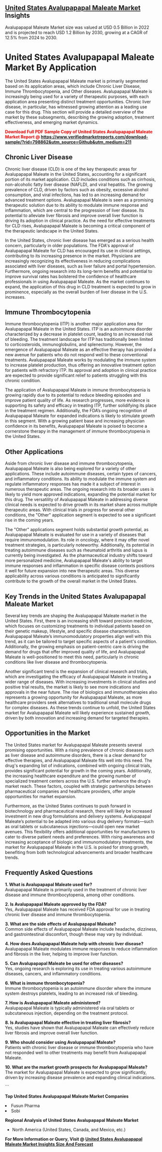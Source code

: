 <h2><a href="https://www.verifiedmarketreports.com/download-sample/?rid=798862&amp;utm_source=Github&amp;utm_medium=211" target="_blank">United States Avalupapapal Maleate Market</a> Insights</h2><p>Avalupapapal Maleate Market size was valued at USD 0.5 Billion in 2022 and is projected to reach USD 1.2 Billion by 2030, growing at a CAGR of 12.5% from 2024 to 2030.</p><p><h1>United States Avalupapapal Maleate Market By Application</h1><p>The United States Avalupapapal Maleate market is primarily segmented based on its application areas, which include Chronic Liver Disease, Immune Thrombocytopenia, and Other diseases. Avalupapapal Maleate is increasingly being used for a variety of therapeutic purposes, with each application area presenting distinct treatment opportunities. Chronic liver disease, in particular, has witnessed growing attention as a leading use case for this drug. This section will provide a detailed overview of the market by these subsegments, describing the growing adoption, treatment effectiveness, and emerging market dynamics. <b><p><span class=""><span style="color: #ff0000;"><strong>Download Full PDF Sample Copy of United States Avalupapapal Maleate Market Report</strong> @ </span><a href="https://www.verifiedmarketreports.com/download-sample/?rid=798862&amp;utm_source=Github&amp;utm_medium=211" target="_blank">https://www.verifiedmarketreports.com/download-sample/?rid=798862&amp;utm_source=Github&amp;utm_medium=211</a></span></p></b></p><h2>Chronic Liver Disease</h2><p>Chronic liver disease (CLD) is one of the key therapeutic areas for Avalupapapal Maleate in the United States, accounting for a significant portion of its market application. CLD includes conditions such as cirrhosis, non-alcoholic fatty liver disease (NAFLD), and viral hepatitis. The growing prevalence of CLD, driven by factors such as obesity, excessive alcohol consumption, and viral infections, has led to an increasing demand for advanced treatment options. Avalupapapal Maleate is seen as a promising therapeutic solution due to its ability to modulate immune response and inflammation, which are central to the progression of liver disease. Its potential to alleviate liver fibrosis and improve overall liver function is driving its adoption in clinical practice. As the need for effective treatments for CLD rises, Avalupapapal Maleate is becoming a critical component of the therapeutic landscape in the United States.</p><p>In the United States, chronic liver disease has emerged as a serious health concern, particularly in older populations. The FDA's approval of Avalupapapal Maleate for CLD has encouraged its use in clinical settings, contributing to its increasing presence in the market. Physicians are increasingly recognizing its effectiveness in reducing complications associated with liver diseases, such as liver failure and portal hypertension. Furthermore, ongoing research into its long-term benefits and potential to improve survival rates has bolstered the confidence of healthcare professionals in using Avalupapapal Maleate. As the market continues to expand, the application of this drug in CLD treatment is expected to grow in prominence, especially as the overall burden of liver disease in the U.S. increases.</p><h2>Immune Thrombocytopenia</h2><p>Immune thrombocytopenia (ITP) is another major application area for Avalupapapal Maleate in the United States. ITP is an autoimmune disorder characterized by a decrease in platelet count, leading to an increased risk of bleeding. The treatment landscape for ITP has traditionally been limited to corticosteroids, immunoglobulins, and splenectomy. However, the emergence of Avalupapapal Maleate as an effective therapy has provided a new avenue for patients who do not respond well to these conventional treatments. Avalupapapal Maleate works by modulating the immune system to increase platelet production, thus offering an innovative treatment option for patients with refractory ITP. Its approval and adoption in clinical practice are expected to provide significant relief to patients struggling with this chronic condition.</p><p>The application of Avalupapapal Maleate in immune thrombocytopenia is growing rapidly due to its potential to reduce bleeding episodes and improve patient quality of life. As research progresses, more evidence is supporting its safety and efficacy in treating ITP, further solidifying its place in the treatment regimen. Additionally, the FDA’s ongoing recognition of Avalupapapal Maleate for expanded indications is likely to stimulate growth in this segment. With a growing patient base and increasing physician confidence in its benefits, Avalupapapal Maleate is poised to become a cornerstone therapy in the management of immune thrombocytopenia in the United States.</p><h2>Other Applications</h2><p>Aside from chronic liver disease and immune thrombocytopenia, Avalupapapal Maleate is also being explored for a variety of other applications. These include autoimmune diseases, certain types of cancers, and inflammatory conditions. Its ability to modulate the immune system and regulate inflammatory responses has made it a subject of interest in numerous therapeutic areas. The ongoing research into its broader uses is likely to yield more approved indications, expanding the potential market for this drug. The versatility of Avalupapapal Maleate in addressing diverse clinical needs is expected to drive growth in its market share across multiple therapeutic areas. With clinical trials in progress for several other conditions, the "Other" application segment is expected to see a significant rise in the coming years.</p><p>The "Other" applications segment holds substantial growth potential, as Avalupapapal Maleate is evaluated for use in a variety of diseases that require immunomodulation. Its role in oncology, where it may offer novel treatment strategies, is particularly noteworthy. Additionally, its potential in treating autoimmune diseases such as rheumatoid arthritis and lupus is currently being investigated. As the pharmaceutical industry shifts toward more personalized medicine, Avalupapapal Maleate's ability to target immune responses and inflammation in specific disease contexts positions it well for future expansion into new therapeutic areas. This diverse applicability across various conditions is anticipated to significantly contribute to the growth of the overall market in the United States.</p><h2>Key Trends in the United States Avalupapapal Maleate Market</h2><p>Several key trends are shaping the Avalupapapal Maleate market in the United States. First, there is an increasing shift toward precision medicine, which focuses on customizing treatments to individual patients based on their genetic makeup, lifestyle, and specific disease characteristics. Avalupapapal Maleate’s immunomodulatory properties align well with this trend, as it can be tailored to target specific aspects of a patient's condition. Additionally, the growing emphasis on patient-centric care is driving the demand for drugs that offer improved quality of life, and Avalupapapal Maleate is well-positioned to meet this need, particularly in chronic conditions like liver disease and thrombocytopenia.</p><p>Another significant trend is the expansion of clinical research and trials, which are investigating the efficacy of Avalupapapal Maleate in treating a wider range of diseases. With increasing investments in clinical studies and positive trial results, the market is likely to see more indications and approvals in the near future. The rise of biologics and immunotherapies also represents a growing opportunity for Avalupapapal Maleate, as more healthcare providers seek alternatives to traditional small molecule drugs for complex diseases. As these trends continue to unfold, the United States market for Avalupapapal Maleate will likely experience sustained growth, driven by both innovation and increasing demand for targeted therapies.</p><h2>Opportunities in the Market</h2><p>The United States market for Avalupapapal Maleate presents several promising opportunities. With a rising prevalence of chronic diseases such as liver disease and autoimmune disorders, there is a clear demand for effective therapies, and Avalupapapal Maleate fits well into this need. The drug's expanding list of indications, combined with ongoing clinical trials, provides significant potential for growth in the coming years. Additionally, the increasing healthcare expenditure and the growing number of specialized treatment centers across the U.S. further enhance the drug's market reach. These factors, coupled with strategic partnerships between pharmaceutical companies and healthcare providers, offer ample opportunities for market expansion.</p><p>Furthermore, as the United States continues to push forward in biotechnology and pharmaceutical research, there will likely be increased investment in new drug formulations and delivery systems. Avalupapapal Maleate’s potential to be adapted into various drug delivery formats—such as oral tablets or subcutaneous injections—could open new market avenues. This flexibility offers additional opportunities for manufacturers to cater to diverse patient needs and preferences. With rising awareness and increasing acceptance of biologic and immunomodulatory treatments, the market for Avalupapapal Maleate in the U.S. is poised for strong growth, benefiting from both technological advancements and broader healthcare trends.</p><h2>Frequently Asked Questions</h2><p><b>1. What is Avalupapapal Maleate used for?</b><br> Avalupapapal Maleate is primarily used in the treatment of chronic liver disease and immune thrombocytopenia, among other conditions.</p><p><b>2. Is Avalupapapal Maleate approved by the FDA?</b><br> Yes, Avalupapapal Maleate has received FDA approval for use in treating chronic liver disease and immune thrombocytopenia.</p><p><b>3. What are the side effects of Avalupapapal Maleate?</b><br> Common side effects of Avalupapapal Maleate include headache, dizziness, and gastrointestinal discomfort, though these may vary by individual.</p><p><b>4. How does Avalupapapal Maleate help with chronic liver disease?</b><br> Avalupapapal Maleate modulates immune responses to reduce inflammation and fibrosis in the liver, helping to improve liver function.</p><p><b>5. Can Avalupapapal Maleate be used for other diseases?</b><br> Yes, ongoing research is exploring its use in treating various autoimmune diseases, cancers, and inflammatory conditions.</p><p><b>6. What is immune thrombocytopenia?</b><br> Immune thrombocytopenia is an autoimmune disorder where the immune system destroys platelets, leading to an increased risk of bleeding.</p><p><b>7. How is Avalupapapal Maleate administered?</b><br> Avalupapapal Maleate is typically administered via oral tablets or subcutaneous injection, depending on the treatment protocol.</p><p><b>8. Is Avalupapapal Maleate effective in treating liver fibrosis?</b><br> Yes, studies have shown that Avalupapapal Maleate can effectively reduce liver fibrosis and improve overall liver function.</p><p><b>9. Who should consider using Avalupapapal Maleate?</b><br> Patients with chronic liver disease or immune thrombocytopenia who have not responded well to other treatments may benefit from Avalupapapal Maleate.</p><p><b>10. What are the market growth prospects for Avalupapapal Maleate?</b><br> The market for Avalupapapal Maleate is expected to grow significantly, driven by increasing disease prevalence and expanding clinical indications.</p>```</p><p><strong>Top United States Avalupapapal Maleate Market Companies</strong></p><div data-test-id=""><p><li>Fusun Pharma</li><li> Sobi</li></p><div><strong>Regional Analysis of&nbsp;United States Avalupapapal Maleate Market</strong></div><ul><li dir="ltr"><p dir="ltr">North America&nbsp;(United States, Canada, and Mexico, etc.)</p></li></ul><p><strong>For More Information or Query, Visit @&nbsp;</strong><strong><a href="https://www.verifiedmarketreports.com/product/avalupapapal-maleate-market/?utm_source=Github&amp;utm_medium=211" target="_blank">United States Avalupapapal Maleate Market Insights Size And Forecast</a></strong></p></div>

